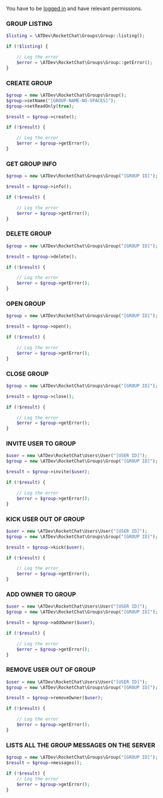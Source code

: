 You have to be [logged in](https://github.com/alekseykuleshov/rocket-chat#login) and have relevant permissions.

### GROUP LISTING

```php
$listing = \ATDev\RocketChat\Groups\Group::listing();

if (!$listing) {

	// Log the error
	$error = \ATDev\RocketChat\Groups\Group::getError();
}
```

### CREATE GROUP

```php
$group = new \ATDev\RocketChat\Groups\Group();
$group->setName("[GROUP-NAME-NO-SPACES]");
$group->setReadOnly(true);

$result = $group->create();

if (!$result) {

	// Log the error
	$error = $group->getError();
}
```

### GET GROUP INFO

```php
$group = new \ATDev\RocketChat\Groups\Group("[GROUP ID]");

$result = $group->info();

if (!$result) {

	// Log the error
	$error = $group->getError();
}
```

### DELETE GROUP

```php
$group = new \ATDev\RocketChat\Groups\Group("[GROUP ID]");

$result = $group->delete();

if (!$result) {

	// Log the error
	$error = $group->getError();
}
```

### OPEN GROUP

```php
$group = new \ATDev\RocketChat\Groups\Group("[GROUP ID]");

$result = $group->open();

if (!$result) {

	// Log the error
	$error = $group->getError();
}
```

### CLOSE GROUP

```php
$group = new \ATDev\RocketChat\Groups\Group("[GROUP ID]");

$result = $group->close();

if (!$result) {

	// Log the error
	$error = $group->getError();
}
```

### INVITE USER TO GROUP

```php
$user = new \ATDev\RocketChat\Users\User("[USER ID]");
$group = new \ATDev\RocketChat\Groups\Group("[GROUP ID]");

$result = $group->invite($user);

if (!$result) {

	// Log the error
	$error = $group->getError();
}
```

### KICK USER OUT OF GROUP

```php
$user = new \ATDev\RocketChat\Users\User("[USER ID]");
$group = new \ATDev\RocketChat\Groups\Group("[GROUP ID]");

$result = $group->kick($user);

if (!$result) {

	// Log the error
	$error = $group->getError();
}
```

### ADD OWNER TO GROUP

```php
$user = new \ATDev\RocketChat\Users\User("[USER ID]");
$group = new \ATDev\RocketChat\Groups\Group("[GROUP ID]");

$result = $group->addOwner($user);

if (!$result) {

	// Log the error
	$error = $group->getError();
}
```

### REMOVE USER OUT OF GROUP

```php
$user = new \ATDev\RocketChat\Users\User("[USER ID]");
$group = new \ATDev\RocketChat\Groups\Group("[GROUP ID]");

$result = $group->removeOwner($user);

if (!$result) {

	// Log the error
	$error = $group->getError();
}
```

### LISTS ALL THE GROUP MESSAGES ON THE SERVER

```php
$group = new \ATDev\RocketChat\Groups\Group("[GROUP ID]");
$result = $group->messages();

if (!$result) {
    // Log the error
    $error = $group->getError();
}
```